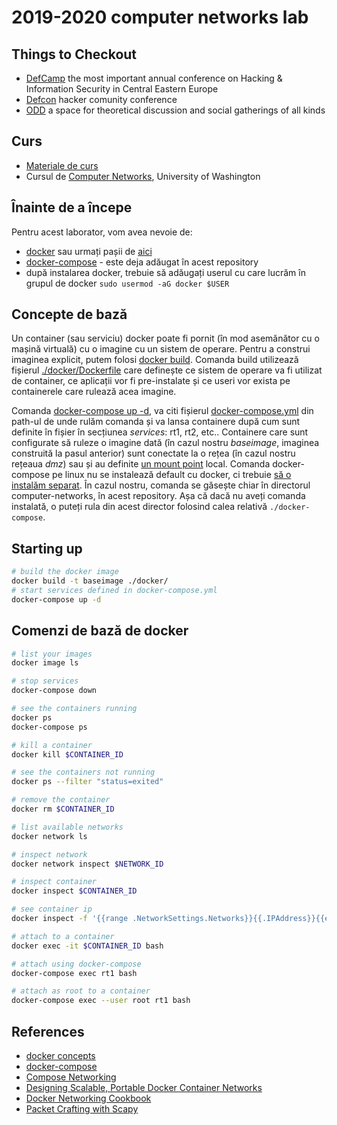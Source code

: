 # 2019-2020 computer networks lab

## Things to Checkout
- [DefCamp](https://def.camp/) the most important annual conference on Hacking & Information Security in Central Eastern Europe
- [Defcon](https://www.defcon.org/) hacker comunity conference
- [ODD](https://oddweb.org) a space for theoretical discussion and social gatherings of all kinds

## Curs
- [Materiale de curs](http://nlp.unibuc.ro/people/liviu.html#Courses)
- Cursul de [Computer Networks](https://www.youtube.com/watch?v=xKNPTYtTnAo&list=PLfgkuLYEOvGMWvHRgFAcjN_p3Nzbs1t1C), University of Washington

## Înainte de a începe
Pentru acest laborator, vom avea nevoie de:
- [docker](https://docs.docker.com/install/linux/docker-ce/ubuntu/) sau urmați pașii de [aici](https://gist.github.com/senisioi/0d4326775cade99ce2dec41b8d716b04)
- [docker-compose](https://docs.docker.com/compose/install/) - este deja adăugat în acest repository
- după instalarea docker, trebuie să adăugați userul cu care lucrăm în grupul de docker `sudo usermod -aG docker $USER`

## Concepte de bază
Un container (sau serviciu) docker poate fi pornit (în mod asemănător cu o mașină virtuală) cu o imagine cu un sistem de operare. Pentru a construi imaginea explicit, putem folosi [docker build](https://docs.docker.com/engine/reference/commandline/build/). Comanda build utilizează fișierul [./docker/Dockerfile](https://github.com/senisioi/computer-networks/blob/2020/docker/Dockerfile) care definește ce sistem de operare va fi utilizat de container, ce aplicații vor fi pre-instalate și ce useri vor exista pe containerele care rulează acea imagine. 

Comanda [docker-compose up -d](https://docs.docker.com/compose/reference/up/), va citi fișierul [docker-compose.yml](https://github.com/senisioi/computer-networks/blob/2020/docker-compose.yml) din path-ul de unde rulăm comanda și va lansa containere după cum sunt definite în fișier în secțiunea *services*: rt1, rt2, etc..
Containere care sunt configurate să ruleze o imagine dată (în cazul nostru *baseimage*, imaginea construită la pasul anterior) sunt conectate la o rețea (în cazul nostru rețeaua *dmz*) sau și au definite [un mount point](https://unix.stackexchange.com/questions/3192/what-is-meant-by-mounting-a-device-in-linux) local.
Comanda docker-compose pe linux nu se instalează default cu docker, ci trebuie [să o instalăm separat](https://docs.docker.com/compose/install/). În cazul nostru, comanda se găsește chiar în directorul computer-networks, în acest repository. Așa că dacă nu aveți comanda instalată, o puteți rula din acest director folosind calea relativă `./docker-compose`.


## Starting up
```bash
# build the docker image
docker build -t baseimage ./docker/
# start services defined in docker-compose.yml
docker-compose up -d
```


## Comenzi de bază de docker
```bash
# list your images
docker image ls

# stop services
docker-compose down

# see the containers running
docker ps
docker-compose ps

# kill a container
docker kill $CONTAINER_ID

# see the containers not running
docker ps --filter "status=exited"

# remove the container
docker rm $CONTAINER_ID

# list available networks
docker network ls

# inspect network
docker network inspect $NETWORK_ID

# inspect container
docker inspect $CONTAINER_ID

# see container ip
docker inspect -f '{{range .NetworkSettings.Networks}}{{.IPAddress}}{{end}}' $CONTAINER_ID

# attach to a container
docker exec -it $CONTAINER_ID bash

# attach using docker-compose
docker-compose exec rt1 bash

# attach as root to a container
docker-compose exec --user root rt1 bash
```

## References
- [docker concepts](https://docs.docker.com/engine/docker-overview/#docker-engine)
- [docker-compose](http://docker-k8s-lab.readthedocs.io/en/latest/docker/docker-compose.html)
- [Compose Networking](https://runnable.com/docker/docker-compose-networking)
- [Designing Scalable, Portable Docker Container Networks](https://success.docker.com/article/Docker_Reference_Architecture-_Designing_Scalable,_Portable_Docker_Container_Networks)
- [Docker Networking Cookbook](https://github.com/TechBookHunter/Free-Docker-Books/blob/2020/book/Docker%20Networking%20Cookbook.pdf)
- [Packet Crafting with Scapy](http://www.scs.ryerson.ca/~zereneh/cn8001/CN8001-PacketCraftingUsingScapy-WilliamZereneh.pdf)
